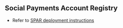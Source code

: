 ## Social Payments Account Registry

- Refer to [SPAR deployment instructions](https://docs.openg2p.org/deployment/openg2p-modules-deployment/spar-deployment)
